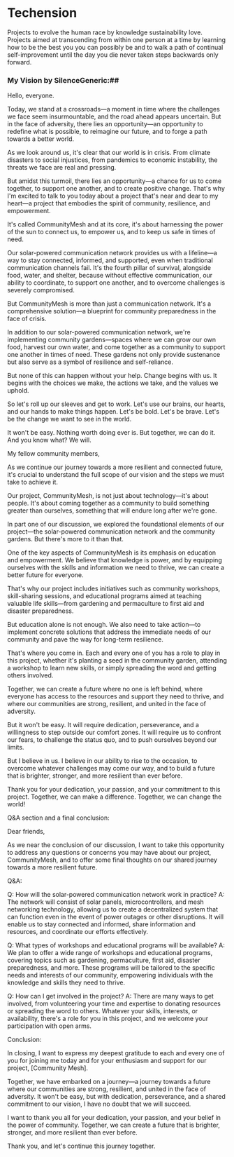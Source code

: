 # Techension
Projects to evolve the human race by knowledge sustainability love. Projects aimed at transcending from within one person at a time by learning how to be the best you you can possibly be and to walk a path of continual self-improvement until the day you die never taken steps backwards only forward.

### My Vision by SilenceGeneric:##

Hello, everyone.

Today, we stand at a crossroads—a moment in time where the challenges we face seem insurmountable, and the road ahead appears uncertain. But in the face of adversity, there lies an opportunity—an opportunity to redefine what is possible, to reimagine our future, and to forge a path towards a better world.

As we look around us, it's clear that our world is in crisis. From climate disasters to social injustices, from pandemics to economic instability, the threats we face are real and pressing.

But amidst this turmoil, there lies an opportunity—a chance for us to come together, to support one another, and to create positive change. That's why I'm excited to talk to you today about a project that's near and dear to my heart—a project that embodies the spirit of community, resilience, and empowerment.

It's called CommunityMesh and at its core, it's about harnessing the power of the sun to connect us, to empower us, and to keep us safe in times of need.

Our solar-powered communication network provides us with a lifeline—a way to stay connected, informed, and supported, even when traditional communication channels fail. It's the fourth pillar of survival, alongside food, water, and shelter, because without effective communication, our ability to coordinate, to support one another, and to overcome challenges is severely compromised.

But CommunityMesh is more than just a communication network. It's a comprehensive solution—a blueprint for community preparedness in the face of crisis.

In addition to our solar-powered communication network, we're implementing community gardens—spaces where we can grow our own food, harvest our own water, and come together as a community to support one another in times of need. These gardens not only provide sustenance but also serve as a symbol of resilience and self-reliance.

But none of this can happen without your help. Change begins with us. It begins with the choices we make, the actions we take, and the values we uphold.

So let's roll up our sleeves and get to work. Let's use our brains, our hearts, and our hands to make things happen. Let's be bold. Let's be brave. Let's be the change we want to see in the world.

It won't be easy. Nothing worth doing ever is. But together, we can do it. And you know what? We will.


My fellow community members,

As we continue our journey towards a more resilient and connected future, it's crucial to understand the full scope of our vision and the steps we must take to achieve it.

Our project, CommunityMesh, is not just about technology—it's about people. It's about coming together as a community to build something greater than ourselves, something that will endure long after we're gone.

In part one of our discussion, we explored the foundational elements of our project—the solar-powered communication network and the community gardens. But there's more to it than that.

One of the key aspects of CommunityMesh is its emphasis on education and empowerment. We believe that knowledge is power, and by equipping ourselves with the skills and information we need to thrive, we can create a better future for everyone.

That's why our project includes initiatives such as community workshops, skill-sharing sessions, and educational programs aimed at teaching valuable life skills—from gardening and permaculture to first aid and disaster preparedness.

But education alone is not enough. We also need to take action—to implement concrete solutions that address the immediate needs of our community and pave the way for long-term resilience.

That's where you come in. Each and every one of you has a role to play in this project, whether it's planting a seed in the community garden, attending a workshop to learn new skills, or simply spreading the word and getting others involved.

Together, we can create a future where no one is left behind, where everyone has access to the resources and support they need to thrive, and where our communities are strong, resilient, and united in the face of adversity.

But it won't be easy. It will require dedication, perseverance, and a willingness to step outside our comfort zones. It will require us to confront our fears, to challenge the status quo, and to push ourselves beyond our limits.

But I believe in us. I believe in our ability to rise to the occasion, to overcome whatever challenges may come our way, and to build a future that is brighter, stronger, and more resilient than ever before.

Thank you for your dedication, your passion, and your commitment to this project. Together, we can make a difference. Together, we can change the world!

Q&A section and a final conclusion:

Dear friends,

As we near the conclusion of our discussion, I want to take this opportunity to address any questions or concerns you may have about our project, CommunityMesh, and to offer some final thoughts on our shared journey towards a more resilient future.

Q&A:

Q: How will the solar-powered communication network work in practice?
A: The network will consist of solar panels, microcontrollers, and mesh networking technology, allowing us to create a decentralized system that can function even in the event of power outages or other disruptions. It will enable us to stay connected and informed, share information and resources, and coordinate our efforts effectively.

Q: What types of workshops and educational programs will be available?
A: We plan to offer a wide range of workshops and educational programs, covering topics such as gardening, permaculture, first aid, disaster preparedness, and more. These programs will be tailored to the specific needs and interests of our community, empowering individuals with the knowledge and skills they need to thrive.

Q: How can I get involved in the project?
A: There are many ways to get involved, from volunteering your time and expertise to donating resources or spreading the word to others. Whatever your skills, interests, or availability, there's a role for you in this project, and we welcome your participation with open arms.

Conclusion:

In closing, I want to express my deepest gratitude to each and every one of you for joining me today and for your enthusiasm and support for our project, [Community Mesh].

Together, we have embarked on a journey—a journey towards a future where our communities are strong, resilient, and united in the face of adversity. It won't be easy, but with dedication, perseverance, and a shared commitment to our vision, I have no doubt that we will succeed.

I want to thank you all for your dedication, your passion, and your belief in the power of community. Together, we can create a future that is brighter, stronger, and more resilient than ever before.

Thank you, and let's continue this journey together.
